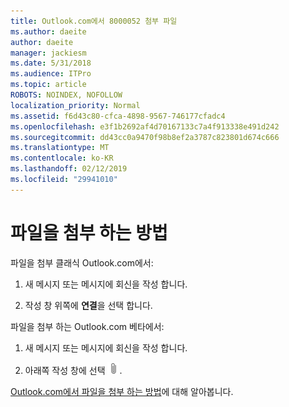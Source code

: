 ```yaml
---
title: Outlook.com에서 8000052 첨부 파일
ms.author: daeite
author: daeite
manager: jackiesm
ms.date: 5/31/2018
ms.audience: ITPro
ms.topic: article
ROBOTS: NOINDEX, NOFOLLOW
localization_priority: Normal
ms.assetid: f6d43c80-cfca-4898-9567-746177cfadc4
ms.openlocfilehash: e3f1b2692af4d70167133c7a4f913338e491d242
ms.sourcegitcommit: dd43cc0a9470f98b8ef2a3787c823801d674c666
ms.translationtype: MT
ms.contentlocale: ko-KR
ms.lasthandoff: 02/12/2019
ms.locfileid: "29941010"
---
```

# <a name="how-to-attach-files"></a>파일을 첨부 하는 방법

파일을 첨부 클래식 Outlook.com에서:
  
1. 새 메시지 또는 메시지에 회신을 작성 합니다.
    
2. 작성 창 위쪽에 **연결**을 선택 합니다. 
    
파일을 첨부 하는 Outlook.com 베타에서:
  
1. 새 메시지 또는 메시지에 회신을 작성 합니다.
    
2. 아래쪽 작성 창에 선택 ![연결](media/da223d01-5fe6-448c-a3a3-e2b5262da4b9.png).
    
[Outlook.com에서 파일을 첨부 하는 방법](https://go.microsoft.com/fwlink/p/?linkid=2001702&amp;clcid=0x409)에 대해 알아봅니다.
  

